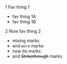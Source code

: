 1 Fav thing 1
  * fav thing 1A
  * fav thing 1B
  
2 Now fav thing 2
  - mixing marks
  - and `more` marks
  - now _ita_ marks
  - and ~~Strikethrough~~ marks
  
